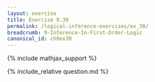 ```yaml
---
layout: exercise
title: Exercise 9.30
permalink: /logical-inference-exercises/ex_30/
breadcrumb: 9-Inference-In-First-Order-Logic
canonical_id: ch9ex30
---
```


{% include mathjax_support %}

<div id="hiddden">{% include_relative question.md %}</div>